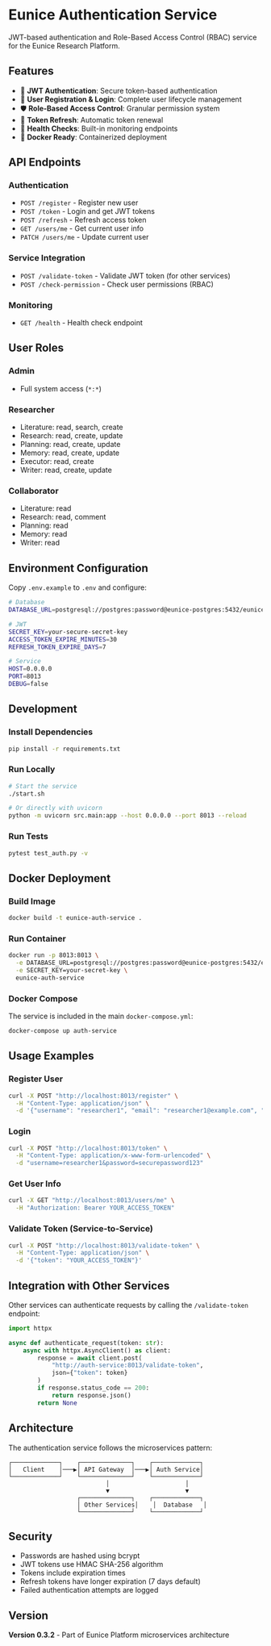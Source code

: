 # Eunice Authentication Service

JWT-based authentication and Role-Based Access Control (RBAC) service for the Eunice Research Platform.

## Features

- 🔐 **JWT Authentication**: Secure token-based authentication
- 👥 **User Registration & Login**: Complete user lifecycle management
- 🛡️ **Role-Based Access Control**: Granular permission system
- 🔄 **Token Refresh**: Automatic token renewal
- 🏥 **Health Checks**: Built-in monitoring endpoints
- 🐳 **Docker Ready**: Containerized deployment

## API Endpoints

### Authentication

- `POST /register` - Register new user
- `POST /token` - Login and get JWT tokens
- `POST /refresh` - Refresh access token
- `GET /users/me` - Get current user info
- `PATCH /users/me` - Update current user

### Service Integration

- `POST /validate-token` - Validate JWT token (for other services)
- `POST /check-permission` - Check user permissions (RBAC)

### Monitoring

- `GET /health` - Health check endpoint

## User Roles

### Admin

- Full system access (`*:*`)

### Researcher  

- Literature: read, search, create
- Research: read, create, update
- Planning: read, create, update
- Memory: read, create, update
- Executor: read, create
- Writer: read, create, update

### Collaborator

- Literature: read
- Research: read, comment
- Planning: read
- Memory: read
- Writer: read

## Environment Configuration

Copy `.env.example` to `.env` and configure:

```bash
# Database
DATABASE_URL=postgresql://postgres:password@eunice-postgres:5432/eunice

# JWT
SECRET_KEY=your-secure-secret-key
ACCESS_TOKEN_EXPIRE_MINUTES=30
REFRESH_TOKEN_EXPIRE_DAYS=7

# Service
HOST=0.0.0.0
PORT=8013
DEBUG=false
```

## Development

### Install Dependencies

```bash
pip install -r requirements.txt
```

### Run Locally

```bash
# Start the service
./start.sh

# Or directly with uvicorn
python -m uvicorn src.main:app --host 0.0.0.0 --port 8013 --reload
```

### Run Tests

```bash
pytest test_auth.py -v
```

## Docker Deployment

### Build Image

```bash
docker build -t eunice-auth-service .
```

### Run Container

```bash
docker run -p 8013:8013 \
  -e DATABASE_URL=postgresql://postgres:password@eunice-postgres:5432/eunice \
  -e SECRET_KEY=your-secret-key \
  eunice-auth-service
```

### Docker Compose

The service is included in the main `docker-compose.yml`:

```bash
docker-compose up auth-service
```

## Usage Examples

### Register User

```bash
curl -X POST "http://localhost:8013/register" \
  -H "Content-Type: application/json" \
  -d '{"username": "researcher1", "email": "researcher1@example.com", "full_name": "Research User", "password": "securepassword123", "role": "researcher"}'
```

### Login

```bash
curl -X POST "http://localhost:8013/token" \
  -H "Content-Type: application/x-www-form-urlencoded" \
  -d "username=researcher1&password=securepassword123"
```

### Get User Info

```bash
curl -X GET "http://localhost:8013/users/me" \
  -H "Authorization: Bearer YOUR_ACCESS_TOKEN"
```

### Validate Token (Service-to-Service)

```bash
curl -X POST "http://localhost:8013/validate-token" \
  -H "Content-Type: application/json" \
  -d '{"token": "YOUR_ACCESS_TOKEN"}'
```

## Integration with Other Services

Other services can authenticate requests by calling the `/validate-token` endpoint:

```python
import httpx

async def authenticate_request(token: str):
    async with httpx.AsyncClient() as client:
        response = await client.post(
            "http://auth-service:8013/validate-token",
            json={"token": token}
        )
        if response.status_code == 200:
            return response.json()
        return None
```

## Architecture

The authentication service follows the microservices pattern:

```
┌─────────────┐    ┌──────────────┐    ┌─────────────┐
│   Client    │───▶│ API Gateway  │───▶│ Auth Service│
└─────────────┘    └──────────────┘    └─────────────┘
                           │                     │
                           ▼                     ▼
                   ┌──────────────┐    ┌─────────────┐
                   │ Other Services│    │  Database   │
                   └──────────────┘    └─────────────┘
```

## Security

- Passwords are hashed using bcrypt
- JWT tokens use HMAC SHA-256 algorithm
- Tokens include expiration times
- Refresh tokens have longer expiration (7 days default)
- Failed authentication attempts are logged

## Version

**Version 0.3.2** - Part of Eunice Platform microservices architecture

